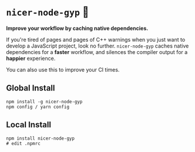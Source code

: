 # `nicer-node-gyp` 🌾

**Improve your workflow by caching native dependencies.**

If you're tired of pages and pages of C++ warnings when you just want to develop a JavaScript project, look no further. `nicer-node-gyp` caches native dependencies for a **faster** workflow, and silences the compiler output for a **happier** experience.

You can also use this to improve your CI times.

## Global Install

```
npm install -g nicer-node-gyp
npm config / yarn config
```

## Local Install

```
npm install nicer-node-gyp
# edit .npmrc
```
